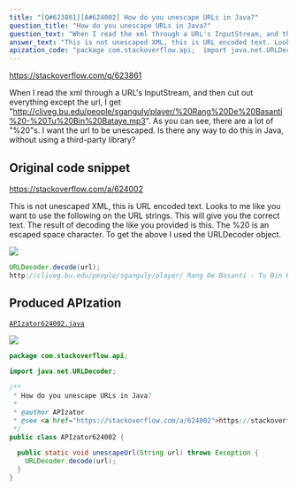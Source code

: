 ```yaml
---
title: "[Q#623861][A#624002] How do you unescape URLs in Java?"
question_title: "How do you unescape URLs in Java?"
question_text: "When I read the xml through a URL's InputStream, and then cut out everything except the url, I get \"http://cliveg.bu.edu/people/sganguly/player/%20Rang%20De%20Basanti%20-%20Tu%20Bin%20Bataye.mp3\". As you can see, there are a lot of \"%20\"s. I want the url to be unescaped. Is there any way to do this in Java, without using a third-party library?"
answer_text: "This is not unescaped XML, this is URL encoded text. Looks to me like you want to use the following on the URL strings. This will give you the correct text. The result of decoding the like you provided is this. The %20 is an escaped space character. To get the above I used the URLDecoder object."
apization_code: "package com.stackoverflow.api;  import java.net.URLDecoder;  /**  * How do you unescape URLs in Java?  *  * @author APIzator  * @see <a href=\"https://stackoverflow.com/a/624002\">https://stackoverflow.com/a/624002</a>  */ public class APIzator624002 {    public static void unescapeUrl(String url) throws Exception {     URLDecoder.decode(url);   } }"
---
```


https://stackoverflow.com/q/623861

When I read the xml through a URL&#x27;s InputStream, and then cut out everything except the url, I get &quot;http://cliveg.bu.edu/people/sganguly/player/%20Rang%20De%20Basanti%20-%20Tu%20Bin%20Bataye.mp3&quot;.
As you can see, there are a lot of &quot;%20&quot;s.
I want the url to be unescaped.
Is there any way to do this in Java, without using a third-party library?



## Original code snippet

https://stackoverflow.com/a/624002

This is not unescaped XML, this is URL encoded text. Looks to me like you want to use the following on the URL strings.
This will give you the correct text. The result of decoding the like you provided is this.
The %20 is an escaped space character. To get the above I used the URLDecoder object.

<div class="code-logo"><img src="/stackoverflow.png" /></div>

```java
URLDecoder.decode(url);
http://cliveg.bu.edu/people/sganguly/player/ Rang De Basanti - Tu Bin Bataye.mp3
```

## Produced APIzation

[`APIzator624002.java`](https://github.com/pasqualesalza/apization/raw/main/data/search/APIzator624002.java)

<div class="code-logo"><img src="/apizator.png" /></div>

```java
package com.stackoverflow.api;

import java.net.URLDecoder;

/**
 * How do you unescape URLs in Java?
 *
 * @author APIzator
 * @see <a href="https://stackoverflow.com/a/624002">https://stackoverflow.com/a/624002</a>
 */
public class APIzator624002 {

  public static void unescapeUrl(String url) throws Exception {
    URLDecoder.decode(url);
  }
}

```